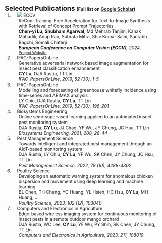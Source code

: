 <h2 id="publications" style="margin: 2px 0px -15px;">Selected Publications <span style="font-size:14px;">(Full list on <a href="https://scholar.google.com/citations?user=hmsjcJwAAAAJ&hl=en">Google Scholar</a>)</span></h2> 
<div class="publications">
<ol class="bibliography">
<li>
<div class="pub-row">
  <div class="col-sm-3 abbr" style="position: relative;padding-right: 15px;padding-left: 15px;">
    <img src="assets/img/eccv_recon.jp2" class="teaser img-fluid z-depth-1">
    <abbr class="badge">ECCV</abbr>
  </div>
  <div class="col-sm-9" style="position: relative;padding-right: 15px;padding-left: 20px;">
    <div class="title">ReCon: Training-Free Acceleration for Text-to-Image Synthesis with Retrieval of Concept Prompt Trajectories</div>
    <div class="author"><strong>Chen-yi Lu</strong>, <strong>Shubham Agarwal</strong>, Md Mehrab Tanjim, Kanak Mahadik, Anup Rao, Subrata Mitra, Shiv Kumar Saini, Saurabh Bagchi, Somali Chaterji</div>
    <div class="periodical"><em><strong>European Conference on Computer Vision (ECCV)</strong>, 2024.</em></div>
    <div class="links">
      <a href="https://stevencylu.github.io/ReCon/" class="btn btn-sm z-depth-0" role="button" target="_blank" style="font-size:12px;">Project Website</a>
    </div>
  </div>
</div>
</li>
<li>
<div class="pub-row">
  <div class="col-sm-3 abbr" style="position: relative;padding-right: 15px;padding-left: 15px;">
    <abbr class="badge">IFAC-PapersOnLine</abbr>
  </div>
  <div class="col-sm-9" style="position: relative;padding-right: 15px;padding-left: 20px;">
    <div class="title">Generative adversarial network based image augmentation for insect pest classification enhancement</div>
    <div class="author"><strong>CY Lu</strong>, DJA Rustia, TT Lin</div>
    <div class="periodical"><em>IFAC-PapersOnLine, 2019, 52 (30), 1-5</em></div>
  </div>
</div>
</li>
<li>
<div class="pub-row">
  <div class="col-sm-3 abbr" style="position: relative;padding-right: 15px;padding-left: 15px;">
    <abbr class="badge">IFAC-PapersOnLine</abbr>
  </div>
  <div class="col-sm-9" style="position: relative;padding-right: 15px;padding-left: 20px;">
    <div class="title">Modelling and forecasting of greenhouse whitefly incidence using time-series and ARIMAX analysis</div>
    <div class="author">LY Chiu, DJA Rustia, <strong>CY Lu</strong>, TT Lin</div>
    <div class="periodical"><em>IFAC-PapersOnLine, 2019, 52 (30), 196-201</em></div>
  </div>
</div>
</li>
<li>
<div class="pub-row">
  <div class="col-sm-3 abbr" style="position: relative;padding-right: 15px;padding-left: 15px;">
    <abbr class="badge">Biosystems Engineering</abbr>
  </div>
  <div class="col-sm-9" style="position: relative;padding-right: 15px;padding-left: 20px;">
    <div class="title">Online semi-supervised learning applied to an automated insect pest monitoring system</div>
    <div class="author">DJA Rustia, <strong>CY Lu</strong>, JJ Chao, YF Wu, JY Chung, JC Hsu, TT Lin</div>
    <div class="periodical"><em>Biosystems Engineering, 2021, 208, 28-44</em></div>
  </div>
</div>
</li>
<li>
<div class="pub-row">
  <div class="col-sm-3 abbr" style="position: relative;padding-right: 15px;padding-left: 15px;">
    <abbr class="badge">Pest Management Science</abbr>
  </div>
  <div class="col-sm-9" style="position: relative;padding-right: 15px;padding-left: 20px;">
    <div class="title">Towards intelligent and integrated pest management through an AIoT‐based monitoring system</div>
    <div class="author">DJA Rustia, LY Chiu, <strong>CY Lu</strong>, YF Wu, SK Chen, JY Chung, JC Hsu, TT Lin</div>
    <div class="periodical"><em>Pest Management Science, 2022, 78 (10), 4288-4302</em></div>
  </div>
</div>
</li>
<li>
<div class="pub-row">
  <div class="col-sm-3 abbr" style="position: relative;padding-right: 15px;padding-left: 15px;">
    <abbr class="badge">Poultry Science</abbr>
  </div>
  <div class="col-sm-9" style="position: relative;padding-right: 15px;padding-left: 20px;">
    <div class="title">Developing an automatic warning system for anomalous chicken dispersion and movement using deep learning and machine learning</div>
    <div class="author">BL Chen, TH Cheng, YC Huang, YL Hsieh, HC Hsu, <strong>CY Lu</strong>, MH Huang, ...</div>
    <div class="periodical"><em>Poultry Science, 2023, 102 (12), 103040</em></div>
  </div>
</div>
</li>
<li>
<div class="pub-row">
  <div class="col-sm-3 abbr" style="position: relative;padding-right: 15px;padding-left: 15px;">
    <abbr class="badge">Computers and Electronics in Agriculture</abbr>
  </div>
  <div class="col-sm-9" style="position: relative;padding-right: 15px;padding-left: 20px;">
    <div class="title">Edge-based wireless imaging system for continuous monitoring of insect pests in a remote outdoor mango orchard</div>
    <div class="author">DJA Rustia, WC Lee, <strong>CY Lu</strong>, YF Wu, PY Shih, SK Chen, JY Chung, TT Lin</div>
    <div class="periodical"><em>Computers and Electronics in Agriculture, 2023, 211, 108019</em></div>
  </div>
</div>
</li>
</ol>
</div>